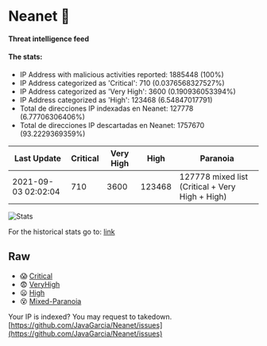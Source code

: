 # Neanet :hocho:
#### Threat intelligence feed
#### The stats:

- IP Address with malicious activities reported: 1885448 (100%)
- IP Address categorized as 'Critical':  710 (0.0376568327527%)
- IP Address categorized as 'Very High':  3600 (0.190936053394%)
- IP Address categorized as 'High':  123468 (6.54847017791)
- Total de direcciones IP indexadas en Neanet:  127778 (6.77706306406%)
- Total de direcciones IP descartadas en Neanet:  1757670 (93.2229369359%)

| Last Update | Critical | Very High | High | Paranoia |
| --- | --- | --- | --- | --- |
| 2021-09-03 02:02:04 | 710 | 3600 | 123468 | 127778 mixed list (Critical + Very High + High)|

![Stats](https://docs.google.com/spreadsheets/d/e/2PACX-1vSnaNMIXVabIpDJjufMlzH7poXnshF3mgd8Is1g9ytUEzVsP5my4Trn8f-xkoLLQ38xpL3HtmUexLo6/pubchart?oid=501124687&format=image)

For the historical stats go to: [link](/stats.csv)
## Raw
- :scream: [Critical](https://raw.githubusercontent.com/JavaGarcia/Neanet/master/blacklists/neanet_critical.txt)
- :fearful: [VeryHigh](https://raw.githubusercontent.com/JavaGarcia/Neanet/master/blacklists/neanet_veryHigh.txtt)
- :frowning: [High](https://raw.githubusercontent.com/JavaGarcia/Neanet/master/blacklists/neanet_high.txt)
- :dizzy_face: [Mixed-Paranoia](https://raw.githubusercontent.com/JavaGarcia/Neanet/master/blacklists/neanet_all.txt)


Your IP is indexed? You may request to takedown. [https://github.com/JavaGarcia/Neanet/issues](https://github.com/JavaGarcia/Neanet/issues)

















































































































































































































































































































































































































































































































































































































































































































































































































































































































































































































































































































































































































































































































































































































































































































































































































































































































































































































































































































































































































































































































































































































































































































































































































































































































































































































































































































































































































































































































































































































































































































































































































































































































































































































































































































































































































































































































































































































































































































































































































































































































































































































































































































































































































































































































































































































































































































































































































































































































































































































































































































































































































































































































































































































































































































































































































































































































































































































































































































































































































































































































































































































































































































































































































































































































































































































































































































































































































































































































































































































































































































































































































































































































































































































































































































































































































































































































































































































































































































































































































































































































































































































































































































































































































































































































































































































































































